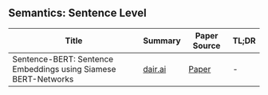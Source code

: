 ## Semantics: Sentence Level

| Title | Summary | Paper Source | TL;DR |
| ----- | ------- | ----- | ---- |
| Sentence-BERT: Sentence Embeddings using Siamese BERT-Networks | [dair.ai](https://dair.ai/TLDR_SentenceBERT/) | [Paper](https://arxiv.org/abs/1908.10084) | -
